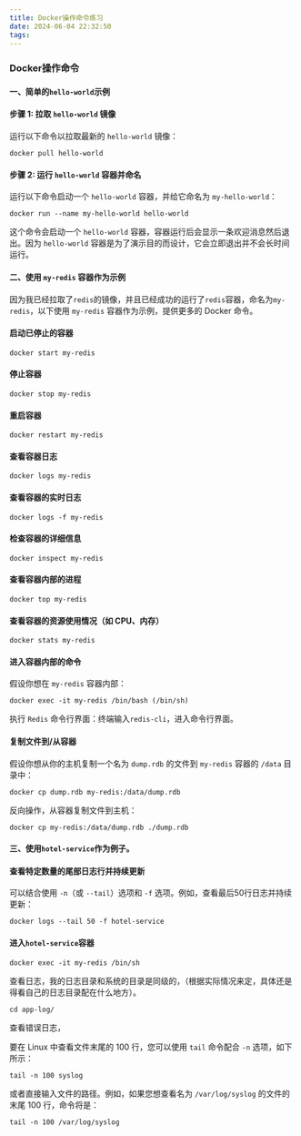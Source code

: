 ```yaml
---
title: Docker操作命令练习
date: 2024-06-04 22:32:50
tags:
---
```

### Docker操作命令

#### 一、简单的`hello-world`示例

#### 步骤 1: 拉取 `hello-world` 镜像

运行以下命令以拉取最新的 `hello-world` 镜像：

```shell
docker pull hello-world
```

#### 步骤 2: 运行 `hello-world` 容器并命名

运行以下命令启动一个 `hello-world` 容器，并给它命名为 `my-hello-world`：

```shell
docker run --name my-hello-world hello-world
```

这个命令会启动一个 `hello-world` 容器，容器运行后会显示一条欢迎消息然后退出。因为 `hello-world` 容器是为了演示目的而设计，它会立即退出并不会长时间运行。

#### 二、使用 `my-redis` 容器作为示例

因为我已经拉取了`redis`的镜像，并且已经成功的运行了`redis`容器，命名为`my-redis`，以下使用 `my-redis` 容器作为示例，提供更多的 Docker 命令。

#### 启动已停止的容器

```shell
docker start my-redis
```

#### 停止容器

```shell
docker stop my-redis
```

#### 重启容器

```shell
docker restart my-redis
```

#### 查看容器日志

```shell
docker logs my-redis
```

#### 查看容器的实时日志

```shell
docker logs -f my-redis
```

#### 检查容器的详细信息

```shell
docker inspect my-redis
```

#### 查看容器内部的进程

```shell
docker top my-redis
```

#### 查看容器的资源使用情况（如 CPU、内存）

```shell
docker stats my-redis
```

#### 进入容器内部的命令

假设你想在 `my-redis` 容器内部：

```shell
docker exec -it my-redis /bin/bash (/bin/sh)
```

执行 `Redis` 命令行界面：终端输入`redis-cli`，进入命令行界面。

#### 复制文件到/从容器

假设你想从你的主机复制一个名为 `dump.rdb` 的文件到 `my-redis` 容器的 `/data` 目录中：

```shell
docker cp dump.rdb my-redis:/data/dump.rdb
```

反向操作，从容器复制文件到主机：

```shell
docker cp my-redis:/data/dump.rdb ./dump.rdb
```

#### 三、使用`hotel-service`作为例子。

#### 查看特定数量的尾部日志行并持续更新

可以结合使用 `-n`（或 `--tail`）选项和 `-f` 选项。例如，查看最后50行日志并持续更新：

```shell
docker logs --tail 50 -f hotel-service
```

#### 进入`hotel-service`容器

```shell
docker exec -it my-redis /bin/sh
```

查看日志，我的日志目录和系统的目录是同级的，（根据实际情况来定，具体还是得看自己的日志目录配在什么地方）。

```shell
cd app-log/
```

查看错误日志，

要在 Linux 中查看文件末尾的 100 行，您可以使用 `tail` 命令配合 `-n` 选项，如下所示：

```shell
tail -n 100 syslog
```

或者直接输入文件的路径。例如，如果您想查看名为 `/var/log/syslog` 的文件的末尾 100 行，命令将是：

```shell
tail -n 100 /var/log/syslog
```

